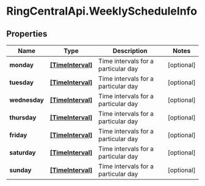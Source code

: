 # RingCentralApi.WeeklyScheduleInfo

## Properties
Name | Type | Description | Notes
------------ | ------------- | ------------- | -------------
**monday** | [**[TimeInterval]**](TimeInterval.md) | Time intervals for a particular day | [optional] 
**tuesday** | [**[TimeInterval]**](TimeInterval.md) | Time intervals for a particular day | [optional] 
**wednesday** | [**[TimeInterval]**](TimeInterval.md) | Time intervals for a particular day | [optional] 
**thursday** | [**[TimeInterval]**](TimeInterval.md) | Time intervals for a particular day | [optional] 
**friday** | [**[TimeInterval]**](TimeInterval.md) | Time intervals for a particular day | [optional] 
**saturday** | [**[TimeInterval]**](TimeInterval.md) | Time intervals for a particular day | [optional] 
**sunday** | [**[TimeInterval]**](TimeInterval.md) | Time intervals for a particular day | [optional] 


